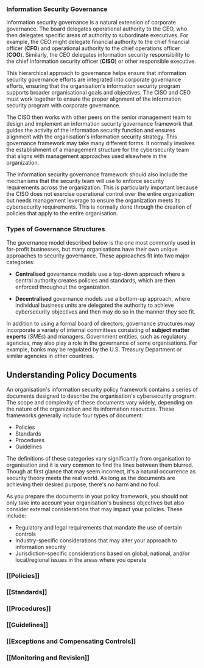 ### Information Security Governance

Information security governance is a natural extension of corporate governance. The board delegates operational authority to the CEO, who then delegates specific areas of authority to subordinate executives. For example, the CEO might delegate financial authority to the chief financial officer (**CFO**) and operational authority to the chief operations officer (**COO**). Similarly, the CEO delegates information security responsibility to the chief information security officer (**CISO**) or other responsible executive.

This hierarchical approach to governance helps ensure that information security governance efforts are integrated into corporate governance efforts, ensuring that the organisation's information security program supports broader organisational goals and objectives. The CISO and CEO must work together to ensure the proper alignment of the information security program with corporate governance.

The CISO then works with other peers on the senior management team to design and implement an information security governance framework that guides the activity of the information security function and ensures alignment with the organisation's information security strategy. This governance framework may take many different forms. It normally involves the establishment of a management structure for the cybersecurity team that aligns with management approaches used elsewhere in the organization.

The information security governance framework should also include the mechanisms that the security team will use to enforce security requirements across the organization. This is particularly important because the CISO does not exercise operational control over the entire organization but needs management leverage to ensure the organization meets its cybersecurity requirements. This is normally done through the creation of policies that apply to the entire organisation.

### Types of Governance Structures

The governance model described below is the one most commonly used in for-profit businesses, but many organisations have their own unique approaches to security governance. These approaches fit into two major categories:

- **Centralised** governance models use a top-down approach where a central authority creates policies and standards, which are then enforced throughout the organization.
  
- **Decentralised** governance models use a bottom-up approach, where individual business units are delegated the authority to achieve cybersecurity objectives and then may do so in the manner they see fit.

In addition to using a formal board of directors, governance structures may incorporate a variety of internal committees consisting of **subject matter experts** (*SMEs*) and managers. Government entities, such as regulatory agencies, may also play a role in the governance of some organisations. For example, banks may be regulated by the U.S. Treasury Department or similar agencies in other countries.

## Understanding Policy Documents

An organisation's information security policy framework contains a series of documents designed to describe the organisation's cybersecurity program. The scope and complexity of these documents vary widely, depending on the nature of the organization and its information resources. These frameworks generally include four types of document:

- Policies
- Standards
- Procedures
- Guidelines

The definitions of these categories vary significantly from organisation to organisation and it is very common to find the lines between them blurred. Though at first glance that may seem incorrect, it's a natural occurrence as security theory meets the real world. As long as the documents are achieving their desired purpose, there's no harm and no foul.

As you prepare the documents in your policy framework, you should not only take into account your organisation's business objectives but also consider external considerations that may impact your policies. These include:

- Regulatory and legal requirements that mandate the use of certain controls
- Industry-specific considerations that may alter your approach to information security
- Jurisdiction-specific considerations based on global, national, and/or local/regional issues in the areas where you operate

### [[Policies]]

### [[Standards]]

### [[Procedures]]

### [[Guidelines]]

### [[Exceptions and Compensating Controls]]

### [[Monitoring and Revision]]